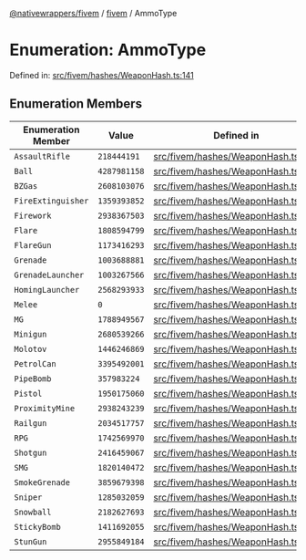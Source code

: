 [@nativewrappers/fivem](../../README.md) / [fivem](../README.md) / AmmoType

# Enumeration: AmmoType

Defined in: [src/fivem/hashes/WeaponHash.ts:141](https://github.com/nativewrappers/nativewrappers/blob/84be26c83fecd998aefe2c41198ac733aa3abad7/src/fivem/hashes/WeaponHash.ts#L141)

## Enumeration Members

| Enumeration Member | Value | Defined in |
| ------ | ------ | ------ |
| <a id="assaultrifle"></a> `AssaultRifle` | `218444191` | [src/fivem/hashes/WeaponHash.ts:152](https://github.com/nativewrappers/nativewrappers/blob/84be26c83fecd998aefe2c41198ac733aa3abad7/src/fivem/hashes/WeaponHash.ts#L152) |
| <a id="ball"></a> `Ball` | `4287981158` | [src/fivem/hashes/WeaponHash.ts:149](https://github.com/nativewrappers/nativewrappers/blob/84be26c83fecd998aefe2c41198ac733aa3abad7/src/fivem/hashes/WeaponHash.ts#L149) |
| <a id="bzgas"></a> `BZGas` | `2608103076` | [src/fivem/hashes/WeaponHash.ts:168](https://github.com/nativewrappers/nativewrappers/blob/84be26c83fecd998aefe2c41198ac733aa3abad7/src/fivem/hashes/WeaponHash.ts#L168) |
| <a id="fireextinguisher"></a> `FireExtinguisher` | `1359393852` | [src/fivem/hashes/WeaponHash.ts:143](https://github.com/nativewrappers/nativewrappers/blob/84be26c83fecd998aefe2c41198ac733aa3abad7/src/fivem/hashes/WeaponHash.ts#L143) |
| <a id="firework"></a> `Firework` | `2938367503` | [src/fivem/hashes/WeaponHash.ts:160](https://github.com/nativewrappers/nativewrappers/blob/84be26c83fecd998aefe2c41198ac733aa3abad7/src/fivem/hashes/WeaponHash.ts#L160) |
| <a id="flare"></a> `Flare` | `1808594799` | [src/fivem/hashes/WeaponHash.ts:144](https://github.com/nativewrappers/nativewrappers/blob/84be26c83fecd998aefe2c41198ac733aa3abad7/src/fivem/hashes/WeaponHash.ts#L144) |
| <a id="flaregun"></a> `FlareGun` | `1173416293` | [src/fivem/hashes/WeaponHash.ts:145](https://github.com/nativewrappers/nativewrappers/blob/84be26c83fecd998aefe2c41198ac733aa3abad7/src/fivem/hashes/WeaponHash.ts#L145) |
| <a id="grenade"></a> `Grenade` | `1003688881` | [src/fivem/hashes/WeaponHash.ts:163](https://github.com/nativewrappers/nativewrappers/blob/84be26c83fecd998aefe2c41198ac733aa3abad7/src/fivem/hashes/WeaponHash.ts#L163) |
| <a id="grenadelauncher"></a> `GrenadeLauncher` | `1003267566` | [src/fivem/hashes/WeaponHash.ts:157](https://github.com/nativewrappers/nativewrappers/blob/84be26c83fecd998aefe2c41198ac733aa3abad7/src/fivem/hashes/WeaponHash.ts#L157) |
| <a id="hominglauncher"></a> `HomingLauncher` | `2568293933` | [src/fivem/hashes/WeaponHash.ts:162](https://github.com/nativewrappers/nativewrappers/blob/84be26c83fecd998aefe2c41198ac733aa3abad7/src/fivem/hashes/WeaponHash.ts#L162) |
| <a id="melee"></a> `Melee` | `0` | [src/fivem/hashes/WeaponHash.ts:142](https://github.com/nativewrappers/nativewrappers/blob/84be26c83fecd998aefe2c41198ac733aa3abad7/src/fivem/hashes/WeaponHash.ts#L142) |
| <a id="mg"></a> `MG` | `1788949567` | [src/fivem/hashes/WeaponHash.ts:156](https://github.com/nativewrappers/nativewrappers/blob/84be26c83fecd998aefe2c41198ac733aa3abad7/src/fivem/hashes/WeaponHash.ts#L156) |
| <a id="minigun"></a> `Minigun` | `2680539266` | [src/fivem/hashes/WeaponHash.ts:159](https://github.com/nativewrappers/nativewrappers/blob/84be26c83fecd998aefe2c41198ac733aa3abad7/src/fivem/hashes/WeaponHash.ts#L159) |
| <a id="molotov"></a> `Molotov` | `1446246869` | [src/fivem/hashes/WeaponHash.ts:154](https://github.com/nativewrappers/nativewrappers/blob/84be26c83fecd998aefe2c41198ac733aa3abad7/src/fivem/hashes/WeaponHash.ts#L154) |
| <a id="petrolcan"></a> `PetrolCan` | `3395492001` | [src/fivem/hashes/WeaponHash.ts:146](https://github.com/nativewrappers/nativewrappers/blob/84be26c83fecd998aefe2c41198ac733aa3abad7/src/fivem/hashes/WeaponHash.ts#L146) |
| <a id="pipebomb"></a> `PipeBomb` | `357983224` | [src/fivem/hashes/WeaponHash.ts:166](https://github.com/nativewrappers/nativewrappers/blob/84be26c83fecd998aefe2c41198ac733aa3abad7/src/fivem/hashes/WeaponHash.ts#L166) |
| <a id="pistol"></a> `Pistol` | `1950175060` | [src/fivem/hashes/WeaponHash.ts:148](https://github.com/nativewrappers/nativewrappers/blob/84be26c83fecd998aefe2c41198ac733aa3abad7/src/fivem/hashes/WeaponHash.ts#L148) |
| <a id="proximitymine"></a> `ProximityMine` | `2938243239` | [src/fivem/hashes/WeaponHash.ts:165](https://github.com/nativewrappers/nativewrappers/blob/84be26c83fecd998aefe2c41198ac733aa3abad7/src/fivem/hashes/WeaponHash.ts#L165) |
| <a id="railgun"></a> `Railgun` | `2034517757` | [src/fivem/hashes/WeaponHash.ts:161](https://github.com/nativewrappers/nativewrappers/blob/84be26c83fecd998aefe2c41198ac733aa3abad7/src/fivem/hashes/WeaponHash.ts#L161) |
| <a id="rpg"></a> `RPG` | `1742569970` | [src/fivem/hashes/WeaponHash.ts:158](https://github.com/nativewrappers/nativewrappers/blob/84be26c83fecd998aefe2c41198ac733aa3abad7/src/fivem/hashes/WeaponHash.ts#L158) |
| <a id="shotgun"></a> `Shotgun` | `2416459067` | [src/fivem/hashes/WeaponHash.ts:147](https://github.com/nativewrappers/nativewrappers/blob/84be26c83fecd998aefe2c41198ac733aa3abad7/src/fivem/hashes/WeaponHash.ts#L147) |
| <a id="smg"></a> `SMG` | `1820140472` | [src/fivem/hashes/WeaponHash.ts:153](https://github.com/nativewrappers/nativewrappers/blob/84be26c83fecd998aefe2c41198ac733aa3abad7/src/fivem/hashes/WeaponHash.ts#L153) |
| <a id="smokegrenade"></a> `SmokeGrenade` | `3859679398` | [src/fivem/hashes/WeaponHash.ts:167](https://github.com/nativewrappers/nativewrappers/blob/84be26c83fecd998aefe2c41198ac733aa3abad7/src/fivem/hashes/WeaponHash.ts#L167) |
| <a id="sniper"></a> `Sniper` | `1285032059` | [src/fivem/hashes/WeaponHash.ts:151](https://github.com/nativewrappers/nativewrappers/blob/84be26c83fecd998aefe2c41198ac733aa3abad7/src/fivem/hashes/WeaponHash.ts#L151) |
| <a id="snowball"></a> `Snowball` | `2182627693` | [src/fivem/hashes/WeaponHash.ts:150](https://github.com/nativewrappers/nativewrappers/blob/84be26c83fecd998aefe2c41198ac733aa3abad7/src/fivem/hashes/WeaponHash.ts#L150) |
| <a id="stickybomb"></a> `StickyBomb` | `1411692055` | [src/fivem/hashes/WeaponHash.ts:164](https://github.com/nativewrappers/nativewrappers/blob/84be26c83fecd998aefe2c41198ac733aa3abad7/src/fivem/hashes/WeaponHash.ts#L164) |
| <a id="stungun"></a> `StunGun` | `2955849184` | [src/fivem/hashes/WeaponHash.ts:155](https://github.com/nativewrappers/nativewrappers/blob/84be26c83fecd998aefe2c41198ac733aa3abad7/src/fivem/hashes/WeaponHash.ts#L155) |
